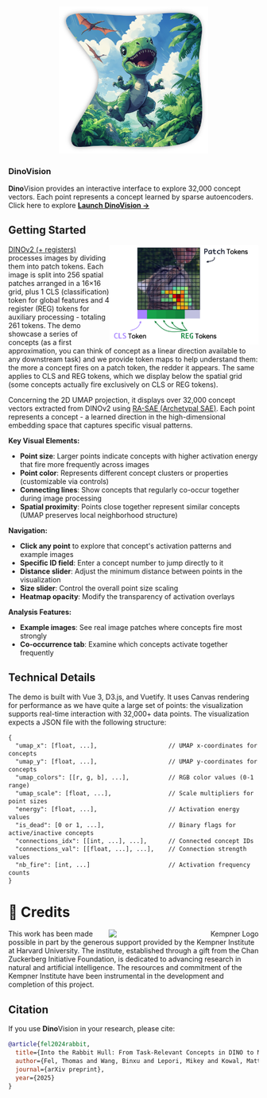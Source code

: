 <p align="center">
  <a href="https://fel-thomas.github.io/dinovision/">
    <img src="src/assets/images/dino.png" alt="DinoVision Logo" width="300">
  </a>
</p>

### <b>Dino</b>Vision

<b>Dino</b>Vision provides an interactive interface to explore 32,000 concept vectors. Each point represents a concept learned by sparse autoencoders. Click here to explore **[Launch DinoVision →](https://fel-thomas.github.io/dinovision/)**

## Getting Started

<div align="right">
  <img src="src/assets/images/how_to_interpret.png" alt="Token Structure Explanation" width="300" align="right">
</div>

[DINOv2 (+ registers)](https://arxiv.org/html/2309.16588v2) processes images by dividing them into patch tokens. Each image is split into 256 spatial patches arranged in a 16×16 grid, plus 1 CLS (classification) token for global features and 4 register (REG) tokens for auxiliary processing - totaling 261 tokens. The demo showcase a series of concepts (as a first approximation, you can think of concept as a linear direction available to any downstream task) and we provide token maps to help understand them: the more a concept fires on a patch token, the redder it appears. The same applies to CLS and REG tokens, which we display below the spatial grid (some concepts actually fire exclusively on CLS or REG tokens).

Concerning the 2D UMAP projection, it displays over 32,000 concept vectors extracted from DINOv2 using  [RA-SAE (Archetypal SAE)](https://arxiv.org/abs/2502.12892). Each point represents a concept - a learned direction in the high-dimensional embedding space that captures specific visual patterns.

**Key Visual Elements:**

- **Point size**: Larger points indicate concepts with higher activation energy that fire more frequently across images
- **Point color**: Represents different concept clusters or properties (customizable via controls)
- **Connecting lines**: Show concepts that regularly co-occur together during image processing
- **Spatial proximity**: Points close together represent similar concepts (UMAP preserves local neighborhood structure)

**Navigation:**
- **Click any point** to explore that concept's activation patterns and example images
- **Specific ID field**: Enter a concept number to jump directly to it
- **Distance slider**: Adjust the minimum distance between points in the visualization
- **Size slider**: Control the overall point size scaling
- **Heatmap opacity**: Modify the transparency of activation overlays

**Analysis Features:**
- **Example images**: See real image patches where concepts fire most strongly
- **Co-occurrence tab**: Examine which concepts activate together frequently


## Technical Details

The demo is built with Vue 3, D3.js, and Vuetify. It uses Canvas rendering for performance as we have quite a large set of points: the visualization supports real-time interaction with 32,000+ data points.
The visualization expects a JSON file with the following structure:

```
{
  "umap_x": [float, ...],                    // UMAP x-coordinates for concepts
  "umap_y": [float, ...],                    // UMAP y-coordinates for concepts
  "umap_colors": [[r, g, b], ...],           // RGB color values (0-1 range)
  "umap_scale": [float, ...],                // Scale multipliers for point sizes
  "energy": [float, ...],                    // Activation energy values
  "is_dead": [0 or 1, ...],                  // Binary flags for active/inactive concepts
  "connections_idx": [[int, ...], ...],      // Connected concept IDs
  "connections_val": [[float, ...], ...],    // Connection strength values
  "nb_fire": [int, ...]                      // Activation frequency counts
}
```

# 👏 Credits
<div align="right">
  <picture>
    <source srcset="https://kempnerinstitute.harvard.edu/app/uploads/2024/08/Kempner-logo_Full-Color-Kempner-and-Harvard-Logo-Lockup-2048x552.png"  width="60%" align="right">
    <img alt="Kempner Logo" src="https://kempnerinstitute.harvard.edu/app/uploads/2024/08/Kempner-logo_Full-Color-Kempner-and-Harvard-Logo-Lockup-2048x552.png" width="60%" align="right">
  </picture>
</div>

This work has been made possible in part by the generous support provided by the Kempner Institute at Harvard University. The institute, established through a gift from the Chan Zuckerberg Initiative Foundation, is dedicated to advancing research in natural and artificial intelligence. The resources and commitment of the Kempner Institute have been instrumental in the development and completion of this project.


## Citation

If you use **Dino**Vision in your research, please cite:

```bibtex
@article{fel2024rabbit,
  title={Into the Rabbit Hull: From Task-Relevant Concepts in DINO to Minkowski Geometry},
  author={Fel, Thomas and Wang, Binxu and Lepori, Mikey and Kowal, Matt and Lee, Andrew and Balestriero, Randall and Joseph, Sonia and Konkle, Talia and Ba, Demba and Wattenberg, Martin},
  journal={arXiv preprint},
  year={2025}
}